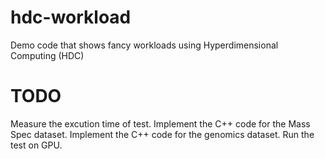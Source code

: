 # hdc-workload
Demo code that shows fancy workloads using Hyperdimensional Computing (HDC)

# TODO 
Measure the excution time of test.
Implement the C++ code for the Mass Spec dataset.
Implement the C++ code for the genomics dataset.
Run the test on GPU. 
